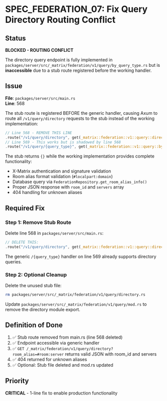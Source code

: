 # SPEC_FEDERATION_07: Fix Query Directory Routing Conflict

## Status
**BLOCKED - ROUTING CONFLICT**

The directory query endpoint is fully implemented in `packages/server/src/_matrix/federation/v1/query/by_query_type.rs` but is **inaccessible** due to a stub route registered before the working handler.

## Issue

**File**: `packages/server/src/main.rs`  
**Line**: 568

The stub route is registered BEFORE the generic handler, causing Axum to route all `/v1/query/directory` requests to the stub instead of the working implementation:

```rust
// Line 568 - REMOVE THIS LINE
.route("/v1/query/directory", get(_matrix::federation::v1::query::directory::get))
// Line 569 - This works but is shadowed by line 568
.route("/v1/query/{query_type}", get(_matrix::federation::v1::query::by_query_type::get))
```

The stub returns `{}` while the working implementation provides complete functionality:
- X-Matrix authentication and signature validation
- Room alias format validation (`#localpart:domain`)
- Database query via `FederationRepository.get_room_alias_info()`
- Proper JSON response with `room_id` and `servers` array
- 404 handling for unknown aliases

## Required Fix

### Step 1: Remove Stub Route
Delete line 568 in `packages/server/src/main.rs`:

```rust
// DELETE THIS:
.route("/v1/query/directory", get(_matrix::federation::v1::query::directory::get))
```

The generic `/{query_type}` handler on line 569 already supports directory queries.

### Step 2: Optional Cleanup
Delete the unused stub file:
```bash
rm packages/server/src/_matrix/federation/v1/query/directory.rs
```

Update `packages/server/src/_matrix/federation/v1/query/mod.rs` to remove the directory module export.

## Definition of Done

1. ✅ Stub route removed from main.rs (line 568 deleted)
2. ✅ Endpoint accessible via generic handler
3. ✅ `GET /_matrix/federation/v1/query/directory?room_alias=#room:server` returns valid JSON with room_id and servers
4. ✅ 404 returned for unknown aliases
5. ✅ Optional: Stub file deleted and mod.rs updated

## Priority
**CRITICAL** - 1-line fix to enable production functionality
